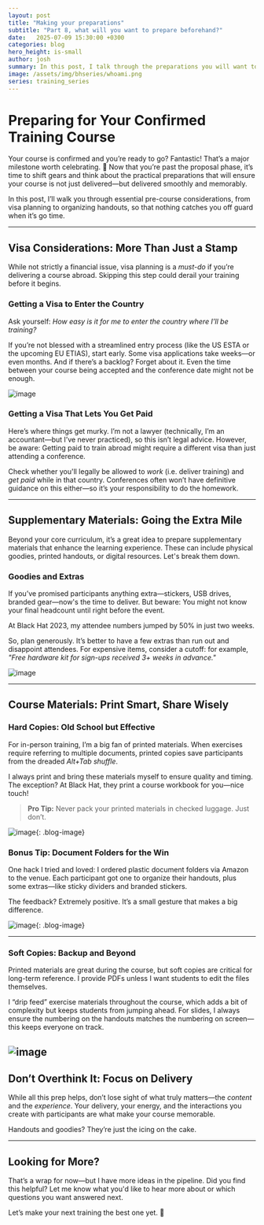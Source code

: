```yaml
---
layout: post
title: "Making your preparations"
subtitle: "Part 8, what will you want to prepare beforehand?"
date:   2025-07-09 15:30:00 +0300
categories: blog
hero_height: is-small
author: josh
summary: In this post, I talk through the preparations you will want to make before delivering the course.
image: /assets/img/bhseries/whoami.png
series: training_series
---
```


# Preparing for Your Confirmed Training Course

Your course is confirmed and you’re ready to go? Fantastic! That’s a major milestone worth celebrating. 🎉 Now that you’re past the proposal phase, it’s time to shift gears and think about the practical preparations that will ensure your course is not just delivered—but delivered smoothly and memorably.

In this post, I’ll walk you through essential pre-course considerations, from visa planning to organizing handouts, so that nothing catches you off guard when it’s go time.

---

## Visa Considerations: More Than Just a Stamp

While not strictly a financial issue, visa planning is a *must-do* if you’re delivering a course abroad. Skipping this step could derail your training before it begins.

### Getting a Visa to Enter the Country

Ask yourself: *How easy is it for me to enter the country where I’ll be training?*

If you’re not blessed with a streamlined entry process (like the US ESTA or the upcoming EU ETIAS), start early. Some visa applications take weeks—or even months. And if there’s a backlog? Forget about it. Even the time between your course being accepted and the conference date might not be enough.

![image](/assets/img/bhseries/31.jpeg)

### Getting a Visa That Lets You Get Paid

Here’s where things get murky. I’m not a lawyer (technically, I’m an accountant—but I’ve never practiced), so this isn’t legal advice. However, be aware: Getting paid to train abroad might require a different visa than just attending a conference.

Check whether you'll legally be allowed to *work* (i.e. deliver training) and *get paid* while in that country. Conferences often won’t have definitive guidance on this either—so it’s your responsibility to do the homework.

---

## Supplementary Materials: Going the Extra Mile

Beyond your core curriculum, it’s a great idea to prepare supplementary materials that enhance the learning experience. These can include physical goodies, printed handouts, or digital resources. Let's break them down.

### Goodies and Extras

If you’ve promised participants anything extra—stickers, USB drives, branded gear—now's the time to deliver. But beware: You might not know your final headcount until right before the event.

At Black Hat 2023, my attendee numbers jumped by 50% in just two weeks.

So, plan generously. It’s better to have a few extras than run out and disappoint attendees. For expensive items, consider a cutoff: for example, *"Free hardware kit for sign-ups received 3+ weeks in advance."*

![image](/assets/img/bhseries/32.jpeg)

---

## Course Materials: Print Smart, Share Wisely

### Hard Copies: Old School but Effective

For in-person training, I’m a big fan of printed materials. When exercises require referring to multiple documents, printed copies save participants from the dreaded *Alt+Tab shuffle*.

I always print and bring these materials myself to ensure quality and timing. The exception? At Black Hat, they print a course workbook for you—nice touch!

> **Pro Tip:** Never pack your printed materials in checked luggage. Just don’t.

![image](/assets/img/bhseries/workbooks.jpg){: .blog-image}


### Bonus Tip: Document Folders for the Win

One hack I tried and loved: I ordered plastic document folders via Amazon to the venue. Each participant got one to organize their handouts, plus some extras—like sticky dividers and branded stickers.

The feedback? Extremely positive. It’s a small gesture that makes a big difference.

![image](/assets/img/bhseries/attendee_pack.jpg){: .blog-image}

---

### Soft Copies: Backup and Beyond

Printed materials are great during the course, but soft copies are critical for long-term reference. I provide PDFs unless I want students to edit the files themselves.

I “drip feed” exercise materials throughout the course, which adds a bit of complexity but keeps students from jumping ahead. For slides, I always ensure the numbering on the handouts matches the numbering on screen—this keeps everyone on track.

![image](/assets/img/bhseries/33.jpeg)
---

## Don’t Overthink It: Focus on Delivery

While all this prep helps, don’t lose sight of what truly matters—the *content* and the *experience*. Your delivery, your energy, and the interactions you create with participants are what make your course memorable.

Handouts and goodies? They’re just the icing on the cake.

---

## Looking for More?

That’s a wrap for now—but I have more ideas in the pipeline. Did you find this helpful? Let me know what you'd like to hear more about or which questions you want answered next.

Let’s make your next training the best one yet. 🚀
